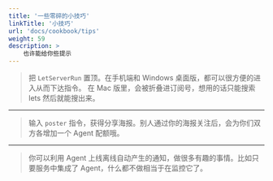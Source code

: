 ```yaml
---
title: '一些零碎的小技巧'
linkTitle: '小技巧'
url: 'docs/cookbook/tips'
weight: 59
description: >
    也许能给你些提示
---
```


> 把 `LetServerRun` 置顶。在手机端和 Windows 桌面版，都可以很方便的进入从而下达指令。
> 在 Mac 版里，会被折叠进订阅号，想用的话只能搜索 lets 然后就能搜出来。

---

> 输入 `poster` 指令，获得分享海报。别人通过你的海报关注后，会为你们双方各增加一个 Agent 配额哦。

---

> 你可以利用 Agent 上线离线自动产生的通知，做很多有趣的事情。比如只要服务中集成了 Agent，什么都不做相当于在监控它了。
